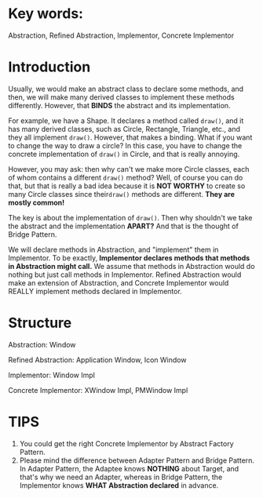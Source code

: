 # Key words:

Abstraction, Refined Abstraction, Implementor, Concrete Implementor

# Introduction

Usually, we would make an abstract class to declare some methods, and then, we will make many derived classes to implement these methods differently. However,  that **BINDS** the abstract and its implementation.

For example, we have a Shape. It declares a method called `draw()`, and it has many derived classes, such as Circle, Rectangle, Triangle, etc., and they all implement `draw()`. However, that makes a binding. What if you want to change the way to draw a circle? In this case, you have to change the concrete implementation of `draw()` in Circle, and that is really annoying.

However, you may ask: then why can't we make more Circle classes, each of whom contains a different `draw()` method? Well, of course you can do that, but that is really a bad idea because it is **NOT WORTHY** to create so many Circle classes since their`draw()` methods are different. **They are mostly common!**

The key is about the implementation of `draw()`. Then why shouldn't we take the abstract and the implementation **APART?** And that is the thought of Bridge Pattern.

We will declare methods in Abstraction, and "implement" them in Implementor. To be exactly, **Implementor declares methods that methods in Abstraction might call.**  We assume that methods in Abstraction would do nothing but just call methods in Implementor. Refined Abstraction would make an extension of Abstraction, and Concrete Implementor would REALLY implement methods declared in Implementor.



# Structure

Abstraction: Window

Refined Abstraction: Application Window, Icon Window

Implementor: Window Impl

Concrete Implementor: XWindow Impl, PMWindow Impl



# TIPS

1. You could get the right Concrete Implementor by Abstract Factory Pattern. 
1. Please mind the difference between Adapter Pattern and Bridge Pattern. In Adapter Pattern, the Adaptee knows **NOTHING** about Target, and that's why we need an Adapter, whereas in Bridge Pattern, the Implementor knows **WHAT Abstraction declared** in advance.